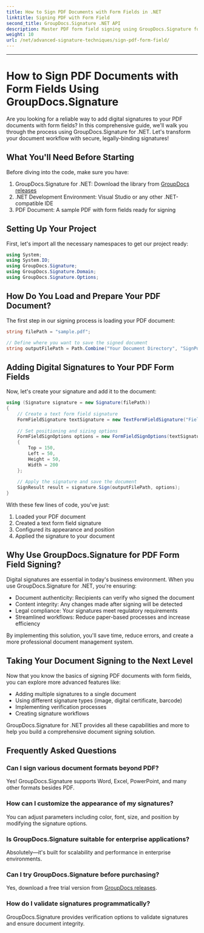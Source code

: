 ```yaml
---
title: How to Sign PDF Documents with Form Fields in .NET
linktitle: Signing PDF with Form Field
second_title: GroupDocs.Signature .NET API
description: Master PDF form field signing using GroupDocs.Signature for .NET. Create secure, legally-binding digital signatures with this step-by-step tutorial.
weight: 10
url: /net/advanced-signature-techniques/sign-pdf-form-field/
---
```

---

# How to Sign PDF Documents with Form Fields Using GroupDocs.Signature

Are you looking for a reliable way to add digital signatures to your PDF documents with form fields? In this comprehensive guide, we'll walk you through the process using GroupDocs.Signature for .NET. Let's transform your document workflow with secure, legally-binding signatures!

## What You'll Need Before Starting

Before diving into the code, make sure you have:

1. GroupDocs.Signature for .NET: Download the library from [GroupDocs releases](https://releases.groupdocs.com/signature/net/)
2. .NET Development Environment: Visual Studio or any other .NET-compatible IDE
3. PDF Document: A sample PDF with form fields ready for signing

## Setting Up Your Project

First, let's import all the necessary namespaces to get our project ready:

```csharp
using System;
using System.IO;
using GroupDocs.Signature;
using GroupDocs.Signature.Domain;
using GroupDocs.Signature.Options;
```

## How Do You Load and Prepare Your PDF Document?

The first step in our signing process is loading your PDF document:

```csharp
string filePath = "sample.pdf";

// Define where you want to save the signed document
string outputFilePath = Path.Combine("Your Document Directory", "SignPdfWithFormField", "SignedWithFormField.pdf");
```

## Adding Digital Signatures to Your PDF Form Fields

Now, let's create your signature and add it to the document:

```csharp
using (Signature signature = new Signature(filePath))
{
    // Create a text form field signature
    FormFieldSignature textSignature = new TextFormFieldSignature("FieldText", "Value1");
    
    // Set positioning and sizing options
    FormFieldSignOptions options = new FormFieldSignOptions(textSignature)
    {
        Top = 150,
        Left = 50,
        Height = 50,
        Width = 200
    };
    
    // Apply the signature and save the document
    SignResult result = signature.Sign(outputFilePath, options);
}
```

With these few lines of code, you've just:
1. Loaded your PDF document
2. Created a text form field signature
3. Configured its appearance and position
4. Applied the signature to your document

## Why Use GroupDocs.Signature for PDF Form Field Signing?

Digital signatures are essential in today's business environment. When you use GroupDocs.Signature for .NET, you're ensuring:

- Document authenticity: Recipients can verify who signed the document
- Content integrity: Any changes made after signing will be detected
- Legal compliance: Your signatures meet regulatory requirements
- Streamlined workflows: Reduce paper-based processes and increase efficiency

By implementing this solution, you'll save time, reduce errors, and create a more professional document management system.

## Taking Your Document Signing to the Next Level

Now that you know the basics of signing PDF documents with form fields, you can explore more advanced features like:

- Adding multiple signatures to a single document
- Using different signature types (image, digital certificate, barcode)
- Implementing verification processes
- Creating signature workflows

GroupDocs.Signature for .NET provides all these capabilities and more to help you build a comprehensive document signing solution.

## Frequently Asked Questions

### Can I sign various document formats beyond PDF?
Yes! GroupDocs.Signature supports Word, Excel, PowerPoint, and many other formats besides PDF.

### How can I customize the appearance of my signatures?
You can adjust parameters including color, font, size, and position by modifying the signature options.

### Is GroupDocs.Signature suitable for enterprise applications?
Absolutely—it's built for scalability and performance in enterprise environments.

### Can I try GroupDocs.Signature before purchasing?
Yes, download a free trial version from [GroupDocs releases](https://releases.groupdocs.com/).

### How do I validate signatures programmatically?
GroupDocs.Signature provides verification options to validate signatures and ensure document integrity.
